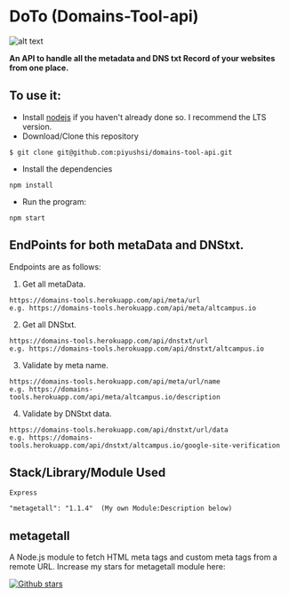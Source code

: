 
# DoTo (Domains-Tool-api)
![alt text](https://domains-tools.herokuapp.com/images/logo.jpg?raw=true "Title")

**An API to handle all the metadata and DNS txt Record of your websites from one place.**


## To use it:

- Install [nodejs](https://nodejs.org/) if you haven't already done so. I recommend the LTS version.
- Download/Clone this repository
``` 
$ git clone git@github.com:piyushsi/domains-tool-api.git
```
- Install the dependencies

```
npm install
```

- Run the program:

```
npm start
```

## EndPoints for both metaData and DNStxt.

Endpoints are as follows:

1. Get all metaData.
```
https://domains-tools.herokuapp.com/api/meta/url
e.g. https://domains-tools.herokuapp.com/api/meta/altcampus.io
```
2. Get all DNStxt.
```
https://domains-tools.herokuapp.com/api/dnstxt/url
e.g. https://domains-tools.herokuapp.com/api/dnstxt/altcampus.io
```
3. Validate by meta name.
```
https://domains-tools.herokuapp.com/api/meta/url/name
e.g. https://domains-tools.herokuapp.com/api/meta/altcampus.io/description
```

4. Validate by DNStxt data.
```
https://domains-tools.herokuapp.com/api/dnstxt/url/data
e.g. https://domains-tools.herokuapp.com/api/dnstxt/altcampus.io/google-site-verification
```

## Stack/Library/Module Used
```
Express
```

```
"metagetall": "1.1.4"  (My own Module:Description below)
```


## metagetall

A Node.js module to fetch HTML meta tags and custom meta tags from a remote URL.
Increase my stars for metagetall module here:

[![Github stars](https://img.shields.io/github/stars/piyushsi/metagetall.svg?style=social&label=Star)](https://github.com/piyushsi/metagetall)
